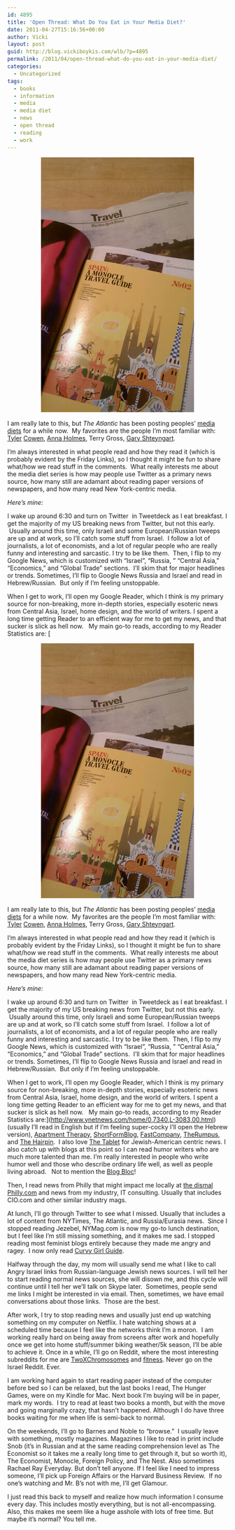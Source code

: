 ```yaml
---
id: 4895
title: 'Open Thread: What Do You Eat in Your Media Diet?'
date: 2011-04-27T15:16:56+00:00
author: Vicki
layout: post
guid: http://blog.vickiboykis.com/wlb/?p=4895
permalink: /2011/04/open-thread-what-do-you-eat-in-your-media-diet/
categories:
  - Uncategorized
tags:
  - books
  - information
  - media
  - media diet
  - news
  - open thread
  - reading
  - work
---
```

<p style="text-align: center;">
  <a href="https://raw.githubusercontent.com/veekaybee/wlb/gh-pages/assets/images/2011/04/wpid-IMAG07421.jpg"><img class="aligncenter size-full wp-image-4903" title="wpid-IMAG0742.jpg" src="https://raw.githubusercontent.com/veekaybee/wlb/gh-pages/assets/images/2011/04/wpid-IMAG07421.jpg" alt="" width="350" height="583" /></a>
</p>

I am really late to this, but _The Atlantic_ has been posting peoples&#8217; [media diets](http://www.theatlanticwire.com/posts/media-diet/) for a while now.  My favorites are the people I&#8217;m most familiar with: [Tyler](http://blog.vickiboykis.com/wlb/2009/08/12/book-review-create-your-own-economy-by-tyler-cowen/) [Cowen](http://blog.vickiboykis.com/wlb/2010/04/07/is-this-an-econ-talk-or-a-meeting-of-the-xy-chromosome-club/), [Anna Holmes](http://blog.vickiboykis.com/wlb/2011/02/15/bye-bye-jezebel/), Terry Gross, [Gary Shteyngart](http://blog.vickiboykis.com/wlb/2010/09/14/meeting-the-writer-you-look-up-to-most-is-better-than-mother-theresa-riding-a-unicorn/).

I&#8217;m always interested in what people read and how they read it (which is probably evident by the Friday Links), so I thought it might be fun to share what/how we read stuff in the comments.  What really interests me about the media diet series is how may people use Twitter as a primary news source, how many still are adamant about reading paper versions of newspapers, and how many read New York-centric media.

_Here&#8217;s mine:_

I wake up around 6:30 and turn on Twitter  in Tweetdeck as I eat breakfast. I get the majority of my US breaking news from Twitter, but not this early.  Usually around this time, only Israeli and some European/Russian tweeps are up and at work, so I&#8217;ll catch some stuff from Israel.  I follow a lot of journalists, a lot of economists, and a lot of regular people who are really funny and interesting and sarcastic. I try to be like them.  Then, I flip to my Google News, which is customized with &#8220;Israel&#8221;, &#8220;Russia, &#8221; &#8220;Central Asia,&#8221; &#8220;Economics,&#8221; and &#8220;Global Trade&#8221; sections.  I&#8217;ll skim that for major headlines or trends. Sometimes, I&#8217;ll flip to Google News Russia and Israel and read in Hebrew/Russian.  But only if I&#8217;m feeling unstoppable.

When I get to work, I&#8217;ll open my Google Reader, which I think is my primary source for non-breaking, more in-depth stories, especially esoteric news from Central Asia, Israel, home design, and the world of writers. I spent a long time getting Reader to an efficient way for me to get my news, and that sucker is slick as hell now.   My main go-to reads, according to my Reader Statistics are: [<p style="text-align: center;">
  <a href="https://raw.githubusercontent.com/veekaybee/wlb/gh-pages/assets/images/2011/04/wpid-IMAG07421.jpg"><img class="aligncenter size-full wp-image-4903" title="wpid-IMAG0742.jpg" src="https://raw.githubusercontent.com/veekaybee/wlb/gh-pages/assets/images/2011/04/wpid-IMAG07421.jpg" alt="" width="350" height="583" /></a>
</p>

I am really late to this, but _The Atlantic_ has been posting peoples&#8217; [media diets](http://www.theatlanticwire.com/posts/media-diet/) for a while now.  My favorites are the people I&#8217;m most familiar with: [Tyler](http://blog.vickiboykis.com/wlb/2009/08/12/book-review-create-your-own-economy-by-tyler-cowen/) [Cowen](http://blog.vickiboykis.com/wlb/2010/04/07/is-this-an-econ-talk-or-a-meeting-of-the-xy-chromosome-club/), [Anna Holmes](http://blog.vickiboykis.com/wlb/2011/02/15/bye-bye-jezebel/), Terry Gross, [Gary Shteyngart](http://blog.vickiboykis.com/wlb/2010/09/14/meeting-the-writer-you-look-up-to-most-is-better-than-mother-theresa-riding-a-unicorn/).

I&#8217;m always interested in what people read and how they read it (which is probably evident by the Friday Links), so I thought it might be fun to share what/how we read stuff in the comments.  What really interests me about the media diet series is how may people use Twitter as a primary news source, how many still are adamant about reading paper versions of newspapers, and how many read New York-centric media.

_Here&#8217;s mine:_

I wake up around 6:30 and turn on Twitter  in Tweetdeck as I eat breakfast. I get the majority of my US breaking news from Twitter, but not this early.  Usually around this time, only Israeli and some European/Russian tweeps are up and at work, so I&#8217;ll catch some stuff from Israel.  I follow a lot of journalists, a lot of economists, and a lot of regular people who are really funny and interesting and sarcastic. I try to be like them.  Then, I flip to my Google News, which is customized with &#8220;Israel&#8221;, &#8220;Russia, &#8221; &#8220;Central Asia,&#8221; &#8220;Economics,&#8221; and &#8220;Global Trade&#8221; sections.  I&#8217;ll skim that for major headlines or trends. Sometimes, I&#8217;ll flip to Google News Russia and Israel and read in Hebrew/Russian.  But only if I&#8217;m feeling unstoppable.

When I get to work, I&#8217;ll open my Google Reader, which I think is my primary source for non-breaking, more in-depth stories, especially esoteric news from Central Asia, Israel, home design, and the world of writers. I spent a long time getting Reader to an efficient way for me to get my news, and that sucker is slick as hell now.   My main go-to reads, according to my Reader Statistics are:](http://www.ynetnews.com/home/0,7340,L-3083,00.html) (usually I&#8217;ll read in English but if I&#8217;m feeling super-cocky I&#8217;ll open the Hebrew version), [Apartment Therapy](http://www.apartmenttherapy.com/), [ShortFormBlog](http://shortformblog.tumblr.com/), [FastCompany](http://www.fastcompany.com/), [TheRumpus](http://therumpus.net/), and [The Hairpin](http://thehairpin.com/).  I also love [The Tablet](http://www.tabletmag.com/) for Jewish-American centric news. I also catch up with blogs at this point so I can read humor writers who are much more talented than me. I&#8217;m really interested in people who write humor well and those who describe ordinary life well, as well as people living abroad.   Not to mention the [Blog Bloc](http://blog.vickiboykis.com/wlb/russian-blogs/)!

Then, I read news from Philly that might impact me locally at [the dismal Philly.com](http://blog.vickiboykis.com/wlb/2010/11/29/the-difference-between-washington-and-philly-in-two-screenshots/) and news from my industry, IT consulting. Usually that includes CIO.com and other similar industry mags.

At lunch, I&#8217;ll go through Twitter to see what I missed. Usually that includes a lot of content from NYTimes, The Atlantic, and Russia/Eurasia news.  Since I stopped reading Jezebel, NYMag.com is now my go-to lunch destination, but I feel like I&#8217;m still missing something, and it makes me sad. I stopped reading most feminist blogs entirely because they made me angry and ragey.  I now only read [Curvy Girl Guide](http://www.curvygirlguide.com/).

Halfway through the day, my mom will usually send me what I like to call Angry Israel links from Russian-language Jewish news sources. I will tell her to start reading normal news sources, she will disown me, and this cycle will continue until I tell her we&#8217;ll talk on Skype later.  Sometimes, people send me links I might be interested in via email. Then, sometimes, we have email conversations about those links.  Those are the best.

After work, I try to stop reading news and usually just end up watching something on my computer on Netflix. I hate watching shows at a scheduled time because I feel like the networks think I&#8217;m a moron.  I am working really hard on being away from screens after work and hopefully once we get into home stuff/summer biking weather/5k season, I&#8217;ll be able to achieve it. Once in a while, I&#8217;ll go on Reddit, where the most interesting subreddits for me are [TwoXChromosomes](http://www.reddit.com/r/TwoXChromosomes/) and [fitness](http://www.reddit.com/r/Fitness/). Never go on the Israel Reddit. Ever.

I am working hard again to start reading paper instead of the computer before bed so I can be relaxed, but the last books I read, The Hunger Games, were on my Kindle for Mac. Next book I&#8217;m buying will be in paper, mark my words.  I try to read at least two books a month, but with the move and going marginally crazy, that hasn&#8217;t happened. Although I do have three books waiting for me when life is semi-back to normal.

On the weekends, I&#8217;ll go to Barnes and Noble to &#8220;browse.&#8221;  I usually leave with something, mostly magazines. Magazines I like to read in print include Snob (it&#8217;s in Russian and at the same reading comprehension level as The Economist so it takes me a really long time to get through it, but so worth it), The Economist, Monocle, Foreign Policy, and The Nest. Also sometimes Rachael Ray Everyday. But don&#8217;t tell anyone. If I feel like I need to impress someone, I&#8217;ll pick up Foreign Affairs or the Harvard Business Review.  If no one&#8217;s watching and Mr. B&#8217;s not with me, I&#8217;ll get Glamour.

I just read this back to myself and realize how much information I consume every day. This includes mostly everything, but is not all-encompassing.   Also, this makes me seem like a huge asshole with lots of free time. But maybe it&#8217;s normal? You tell me.